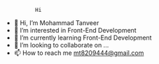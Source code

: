               Hi


- 👋 Hi, I’m Mohammad Tanveer
- 👀 I’m interested in Front-End Development
- 🌱 I’m currently learning Front-End Development
- 💞️ I’m looking to collaborate on ...
- 📫 How to reach me mt8209444@gmail.com
